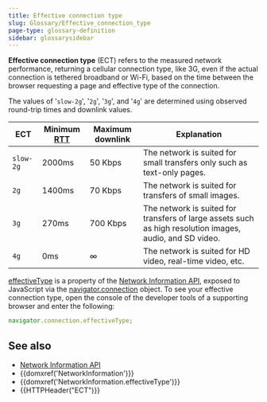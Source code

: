 ```yaml
---
title: Effective connection type
slug: Glossary/Effective_connection_type
page-type: glossary-definition
sidebar: glossarysidebar
---
```



**Effective connection type** (ECT) refers to the measured network performance, returning a cellular connection type, like 3G, even if the actual connection is tethered broadband or Wi-Fi, based on the time between the browser requesting a page and effective type of the connection.

The values of '`slow-2g`', '`2g`', '`3g`', and '`4g`' are determined using observed round-trip times and downlink values.

| ECT       | Minimum [RTT](/en-US/docs/Glossary/Round_Trip_Time) | Maximum downlink | Explanation                                                                                              |
| --------- | --------------------------------------------------- | ---------------- | -------------------------------------------------------------------------------------------------------- |
| `slow-2g` | 2000ms                                              | 50 Kbps          | The network is suited for small transfers only such as text-only pages.                                  |
| `2g`      | 1400ms                                              | 70 Kbps          | The network is suited for transfers of small images.                                                     |
| `3g`      | 270ms                                               | 700 Kbps         | The network is suited for transfers of large assets such as high resolution images, audio, and SD video. |
| `4g`      | 0ms                                                 | ∞                | The network is suited for HD video, real-time video, etc.                                                |

[effectiveType](/en-US/docs/Web/API/NetworkInformation/effectiveType) is a property of the [Network Information API](/en-US/docs/Web/API/Network_Information_API), exposed to JavaScript via the [navigator.connection](/en-US/docs/Web/API/Navigator/connection) object. To see your effective connection type, open the console of the developer tools of a supporting browser and enter the following:

```js
navigator.connection.effectiveType;
```

## See also

- [Network Information API](/en-US/docs/Web/API/Network_Information_API)
- {{domxref('NetworkInformation')}}
- {{domxref('NetworkInformation.effectiveType')}}
- {{HTTPHeader("ECT")}}
